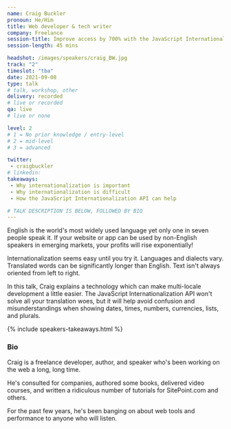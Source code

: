 ```yaml
---
name: Craig Buckler
pronoun: He/Him
title: Web developer & tech writer
company: Freelance
session-title: Improve access by 700% with the JavaScript Internationalization API
session-length: 45 mins

headshot: /images/speakers/craig_BW.jpg
track: "2"
timeslot: "tba"
date: 2021-09-08
type: talk
# talk, workshop, other
delivery: recorded
# live or recorded
qa: live
# live or none

level: 2
# 1 = No prior knowledge / entry-level
# 2 = mid-level
# 3 = advanced

twitter:
 - craigbuckler
# linkedin: 
takeaways:
 - Why internationalization is important
 - Why internationalization is difficult
 - How the JavaScript Internationalization API can help

# TALK DESCRIPTION IS BELOW, FOLLOWED BY BIO
---
```


English is the world's most widely used language yet only one in seven people speak it. If your website or app can be used by non-English speakers in emerging markets, your profits will rise exponentially!

Internationalization seems easy until you try it. Languages and dialects vary. Translated words can be significantly longer than English. Text isn't always oriented from left to right.

In this talk, Craig explains a technology which can make multi-locale development a little easier. The JavaScript Internationalization API won't solve all your translation woes, but it will help avoid confusion and misunderstandings when showing dates, times, numbers, currencies, lists, and plurals.

{% include speakers-takeaways.html %}

<h3>Bio</h3>
<p>Craig is a freelance developer, author, and speaker who's been working on the web a long, long time.

He's consulted for companies, authored some books, delivered video courses, and written a ridiculous number of tutorials for SitePoint.com and others.

For the past few years, he's been banging on about web tools and performance to anyone who will listen.</p>